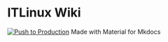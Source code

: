 # ITLinux Wiki 
[![Push to Production](https://github.com/itlinuxfr/wiki-material-mkdocs/actions/workflows/ci.yml/badge.svg)](https://github.com/itlinuxfr/wiki-material-mkdocs/actions/workflows/ci.yml)
Made with Material for Mkdocs
